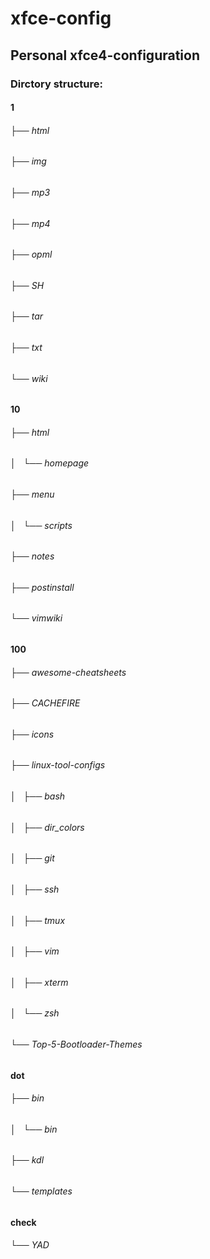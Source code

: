 # xfce-config
## Personal xfce4-configuration
### Dirctory structure:
#### 1
###### ├── html
###### ├── img
###### ├── mp3
###### ├── mp4
###### ├── opml
###### ├── SH
###### ├── tar
###### ├── txt
###### └── wiki
#### 10
###### ├── html
###### │   └── homepage
###### ├── menu
###### │   └── scripts
###### ├── notes
###### ├── postinstall
###### └── vimwiki
#### 100
###### ├── awesome-cheatsheets
###### ├── CACHEFIRE
###### ├── icons
###### ├── linux-tool-configs
###### │   ├── bash
###### │   ├── dir_colors
###### │   ├── git
###### │   ├── ssh
###### │   ├── tmux
###### │   ├── vim
###### │   ├── xterm
###### │   └── zsh
###### └── Top-5-Bootloader-Themes
#### dot
###### ├── bin
###### │   └── bin
###### ├── kdl
###### └── templates
#### check
###### └── YAD
 


